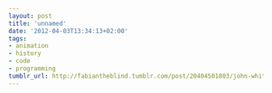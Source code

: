 ```yaml
---
layout: post
title: 'unnamed'
date: '2012-04-03T13:34:13+02:00'
tags:
- animation
- history
- code
- programming
tumblr_url: http://fabiantheblind.tumblr.com/post/20404501803/john-whitney-permutations-1966-by
---
```

